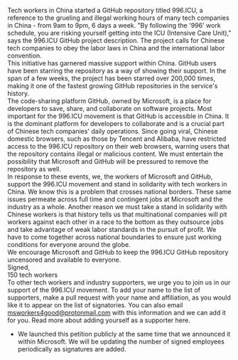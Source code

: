 Tech workers in China started a GitHub repository titled 996.ICU, a reference to the grueling and illegal working hours of many tech companies in China - from 9am to 9pm, 6 days a week. "By following the '996' work schedule, you are risking yourself getting into the ICU (Intensive Care Unit)," says the 996.ICU GitHub project description. The project calls for Chinese tech companies to obey the labor laws in China and the international labor convention.<BR>
This initiative has garnered massive support within China. GitHub users have been starring the repository as a way of showing their support. In the span of a few weeks, the project has been starred over 200,000 times, making it one of the fastest growing GitHub repositories in the service's history.<BR>
The code-sharing platform GitHub, owned by Microsoft, is a place for developers to save, share, and collaborate on software projects. Most important for the 996.ICU movement is that GitHub is accessible in China. It is the dominant platform for developers to collaborate and is a crucial part of Chinese tech companies' daily operations. Since going viral, Chinese domestic browsers, such as those by Tencent and Alibaba, have restricted access to the 996.ICU repository on their web browsers, warning users that the repository contains illegal or malicious content. We must entertain the possibility that Microsoft and GitHub will be pressured to remove the repository as well.<BR>
In response to these events, we, the workers of Microsoft and GitHub, support the 996.ICU movement and stand in solidarity with tech workers in China. We know this is a problem that crosses national borders. These same issues permeate across full time and contingent jobs at Microsoft and the industry as a whole. Another reason we must take a stand in solidarity with Chinese workers is that history tells us that multinational companies will pit workers against each other in a race to the bottom as they outsource jobs and take advantage of weak labor standards in the pursuit of profit. We have to come together across national boundaries to ensure just working conditions for everyone around the globe.<BR>
We encourage Microsoft and GitHub to keep the 996.ICU GitHub repository uncensored and available to everyone.<BR>
Signed,<BR>
150 tech workers<BR>
To other tech workers and industry supporters, we urge you to join us in our support of the 996.ICU movement.
To add your name to the list of supporters, make a pull request with your name and affiliation, as you would like it to appear on the list of signatories. You can also email msworkers4good@protonmail.com with this information and we can add it for you. Read more about adding yourself as a supporter here.<BR>
* We launched this petition publicly at the same time that we announced it within Microsoft. We will be updating the number of signed employees periodically as signatures are added.<BR>
